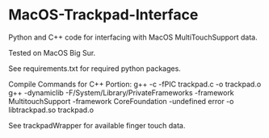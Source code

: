 # MacOS-Trackpad-Interface
Python and C++ code for interfacing with MacOS MultiTouchSupport data. 

Tested on MacOS Big Sur.

See requirements.txt for required python packages.

Compile Commands for C++ Portion:
g++ -c -fPIC trackpad.c -o trackpad.o 
g++ -dynamiclib -F/System/Library/PrivateFrameworks -framework MultitouchSupport -framework CoreFoundation -undefined error -o libtrackpad.so trackpad.o

See trackpadWrapper for available finger touch data.
